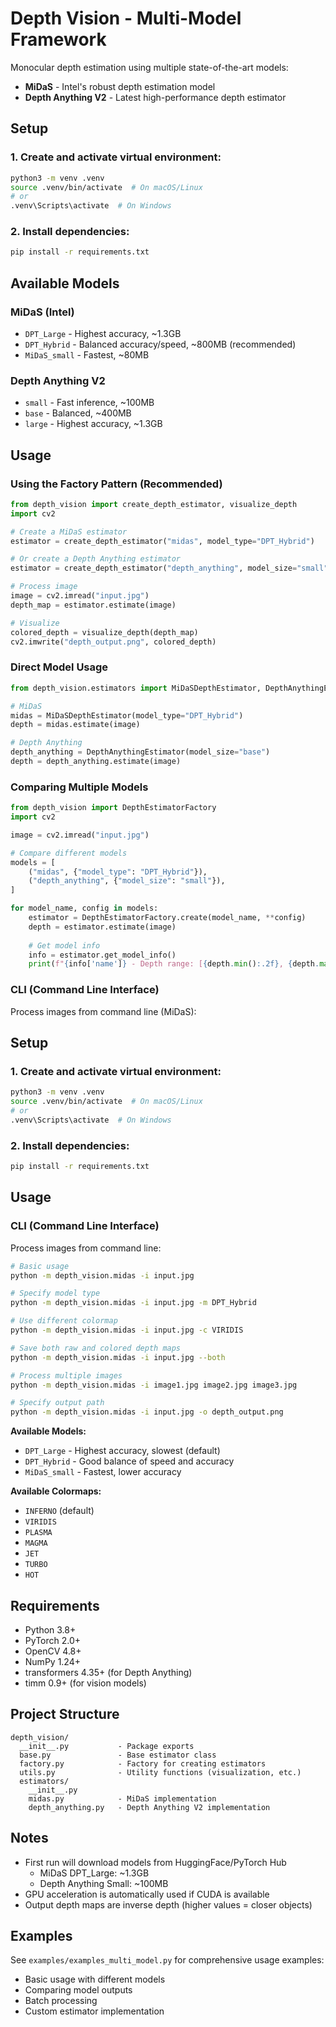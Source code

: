 # Depth Vision - Multi-Model Framework

Monocular depth estimation using multiple state-of-the-art models:
- **MiDaS** - Intel's robust depth estimation model
- **Depth Anything V2** - Latest high-performance depth estimator

## Setup

### 1. Create and activate virtual environment:
```bash
python3 -m venv .venv
source .venv/bin/activate  # On macOS/Linux
# or
.venv\Scripts\activate  # On Windows
```

### 2. Install dependencies:
```bash
pip install -r requirements.txt
```

## Available Models

### MiDaS (Intel)
- `DPT_Large` - Highest accuracy, ~1.3GB
- `DPT_Hybrid` - Balanced accuracy/speed, ~800MB (recommended)
- `MiDaS_small` - Fastest, ~80MB

### Depth Anything V2
- `small` - Fast inference, ~100MB
- `base` - Balanced, ~400MB  
- `large` - Highest accuracy, ~1.3GB

## Usage

### Using the Factory Pattern (Recommended)

```python
from depth_vision import create_depth_estimator, visualize_depth
import cv2

# Create a MiDaS estimator
estimator = create_depth_estimator("midas", model_type="DPT_Hybrid")

# Or create a Depth Anything estimator
estimator = create_depth_estimator("depth_anything", model_size="small")

# Process image
image = cv2.imread("input.jpg")
depth_map = estimator.estimate(image)

# Visualize
colored_depth = visualize_depth(depth_map)
cv2.imwrite("depth_output.png", colored_depth)
```

### Direct Model Usage

```python
from depth_vision.estimators import MiDaSDepthEstimator, DepthAnythingEstimator

# MiDaS
midas = MiDaSDepthEstimator(model_type="DPT_Hybrid")
depth = midas.estimate(image)

# Depth Anything
depth_anything = DepthAnythingEstimator(model_size="base")
depth = depth_anything.estimate(image)
```

### Comparing Multiple Models

```python
from depth_vision import DepthEstimatorFactory
import cv2

image = cv2.imread("input.jpg")

# Compare different models
models = [
    ("midas", {"model_type": "DPT_Hybrid"}),
    ("depth_anything", {"model_size": "small"}),
]

for model_name, config in models:
    estimator = DepthEstimatorFactory.create(model_name, **config)
    depth = estimator.estimate(image)
    
    # Get model info
    info = estimator.get_model_info()
    print(f"{info['name']} - Depth range: [{depth.min():.2f}, {depth.max():.2f}]")
```

### CLI (Command Line Interface)

Process images from command line (MiDaS):

## Setup

### 1. Create and activate virtual environment:
```bash
python3 -m venv .venv
source .venv/bin/activate  # On macOS/Linux
# or
.venv\Scripts\activate  # On Windows
```

### 2. Install dependencies:
```bash
pip install -r requirements.txt
```

## Usage

### CLI (Command Line Interface)

Process images from command line:

```bash
# Basic usage
python -m depth_vision.midas -i input.jpg

# Specify model type
python -m depth_vision.midas -i input.jpg -m DPT_Hybrid

# Use different colormap
python -m depth_vision.midas -i input.jpg -c VIRIDIS

# Save both raw and colored depth maps
python -m depth_vision.midas -i input.jpg --both

# Process multiple images
python -m depth_vision.midas -i image1.jpg image2.jpg image3.jpg

# Specify output path
python -m depth_vision.midas -i input.jpg -o depth_output.png
```

**Available Models:**
- `DPT_Large` - Highest accuracy, slowest (default)
- `DPT_Hybrid` - Good balance of speed and accuracy
- `MiDaS_small` - Fastest, lower accuracy

**Available Colormaps:**
- `INFERNO` (default)
- `VIRIDIS`
- `PLASMA`
- `MAGMA`
- `JET`
- `TURBO`
- `HOT`

## Requirements

- Python 3.8+
- PyTorch 2.0+
- OpenCV 4.8+
- NumPy 1.24+
- transformers 4.35+ (for Depth Anything)
- timm 0.9+ (for vision models)

## Project Structure

```
depth_vision/
  __init__.py           - Package exports
  base.py               - Base estimator class
  factory.py            - Factory for creating estimators
  utils.py              - Utility functions (visualization, etc.)
  estimators/
    __init__.py
    midas.py            - MiDaS implementation
    depth_anything.py   - Depth Anything V2 implementation
```

## Notes

- First run will download models from HuggingFace/PyTorch Hub
  - MiDaS DPT_Large: ~1.3GB
  - Depth Anything Small: ~100MB
- GPU acceleration is automatically used if CUDA is available
- Output depth maps are inverse depth (higher values = closer objects)

## Examples

See `examples/examples_multi_model.py` for comprehensive usage examples:
- Basic usage with different models
- Comparing model outputs
- Batch processing
- Custom estimator implementation
